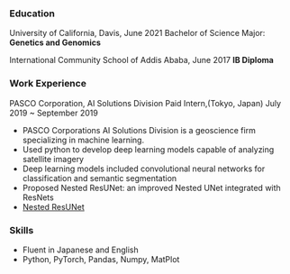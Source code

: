 ### Education
University of California, Davis, June 2021
Bachelor of Science
Major: **Genetics and Genomics**

International Community School of Addis Ababa, June 2017
**IB Diploma**

### Work Experience
PASCO Corporation, AI Solutions Division Paid Intern,(Tokyo, Japan) July 2019 ~ September 2019
* PASCO Corporations AI Solutions Division is a geoscience firm specializing in machine learning.
* Used python to develop deep learning models capable of analyzing satellite imagery
* Deep learning models included convolutional neural networks for classification and semantic segmentation
* Proposed Nested ResUNet: an improved Nested UNet integrated with ResNets
* [Nested ResUNet](https://github.com/wycummings/Building_Detection/blob/main/NestedResUNet.py)

### Skills
* Fluent in Japanese and English
* Python, PyTorch, Pandas, Numpy, MatPlot


